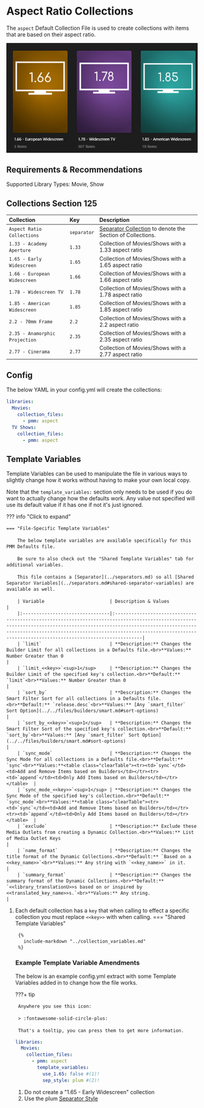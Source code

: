 # Aspect Ratio Collections

The `aspect` Default Collection File is used to create collections with items that are based on their aspect ratio.

![](../images/aspect.png)

## Requirements & Recommendations

Supported Library Types: Movie, Show

## Collections Section 125

| Collection                     | Key         | Description                                                                    |
|:-------------------------------|:------------|:-------------------------------------------------------------------------------|
| `Aspect Ratio  Collections`    | `separator` | [Separator Collection](../separators.md) to denote the Section of Collections. |
| `1.33 - Academy Aperture`      | `1.33`      | Collection of Movies/Shows with a 1.33 aspect ratio                            |
| `1.65 - Early Widescreen`      | `1.65`      | Collection of Movies/Shows with a 1.65 aspect ratio                            |
| `1.66 - European Widescreen`   | `1.66`      | Collection of Movies/Shows with a 1.66 aspect ratio                            |
| `1.78 - Widescreen TV`         | `1.78`      | Collection of Movies/Shows with a 1.78 aspect ratio                            |
| `1.85 - American Widescreen`   | `1.85`      | Collection of Movies/Shows with a 1.85 aspect ratio                            |
| `2.2 - 70mm Frame`             | `2.2`       | Collection of Movies/Shows with a 2.2 aspect ratio                             |
| `2.35 - Anamorphic Projection` | `2.35`      | Collection of Movies/Shows with a 2.35 aspect ratio                            |
| `2.77 - Cinerama`              | `2.77`      | Collection of Movies/Shows with a 2.77 aspect ratio                            |

## Config

The below YAML in your config.yml will create the collections:

```yaml
libraries:
  Movies:
    collection_files:
      - pmm: aspect
  TV Shows:
    collection_files:
      - pmm: aspect
```

## Template Variables

Template Variables can be used to manipulate the file in various ways to slightly change how it works without having to make your own local copy.

Note that the `template_variables:` section only needs to be used if you do want to actually change how the defaults work. Any value not specified will use its default value if it has one if not it's just ignored.

??? info "Click to expand"

    === "File-Specific Template Variables"

        The below template variables are available specifically for this PMM Defaults file.

        Be sure to also check out the "Shared Template Variables" tab for additional variables.

        This file contains a [Separator](../separators.md) so all [Shared Separator Variables](../separators.md#shared-separator-variables) are available as well.

        | Variable                        | Description & Values                                                                                                                                                                                                                                                                              |
        |:--------------------------------|:--------------------------------------------------------------------------------------------------------------------------------------------------------------------------------------------------------------------------------------------------------------------------------------------------|
        | `limit`                         | **Description:** Changes the Builder Limit for all collections in a Defaults file.<br>**Values:** Number Greater than 0                                                                                                                                                                           |
        | `limit_<<key>>`<sup>1</sup>     | **Description:** Changes the Builder Limit of the specified key's collection.<br>**Default:** `limit`<br>**Values:** Number Greater than 0                                                                                                                                                        |
        | `sort_by`                       | **Description:** Changes the Smart Filter Sort for all collections in a Defaults file.<br>**Default:** `release.desc`<br>**Values:** [Any `smart_filter` Sort Option](../../files/builders/smart.md#sort-options)                                                                                       |
        | `sort_by_<<key>>`<sup>1</sup>   | **Description:** Changes the Smart Filter Sort of the specified key's collection.<br>**Default:** `sort_by`<br>**Values:** [Any `smart_filter` Sort Option](../../files/builders/smart.md#sort-options)                                                                                                 |
        | `sync_mode`                     | **Description:** Changes the Sync Mode for all collections in a Defaults file.<br>**Default:** `sync`<br>**Values:**<table class="clearTable"><tr><td>`sync`</td><td>Add and Remove Items based on Builders</td></tr><tr><td>`append`</td><td>Only Add Items based on Builders</td></tr></table>  |
        | `sync_mode_<<key>>`<sup>1</sup> | **Description:** Changes the Sync Mode of the specified key's collection.<br>**Default:** `sync_mode`<br>**Values:**<table class="clearTable"><tr><td>`sync`</td><td>Add and Remove Items based on Builders</td></tr><tr><td>`append`</td><td>Only Add Items based on Builders</td></tr></table>  |
        | `exclude`                       | **Description:** Exclude these Media Outlets from creating a Dynamic Collection.<br>**Values:** List of Media Outlet Keys                                                                                                                                                                         |
        | `name_format`                   | **Description:** Changes the title format of the Dynamic Collections.<br>**Default:** `Based on a <<key_name>>`<br>**Values:** Any string with `<<key_name>>` in it.                                                                                                                              |
        | `summary_format`                | **Description:** Changes the summary format of the Dynamic Collections.<br>**Default:** `<<library_translationU>>s based on or inspired by <<translated_key_name>>s.`<br>**Values:** Any string.                                                                                                  |

1. Each default collection has a `key` that when calling to effect a specific collection you must replace `<<key>>` with when calling.
    === "Shared Template Variables"

        {%
          include-markdown "../collection_variables.md"
        %}

    ### Example Template Variable Amendments

    The below is an example config.yml extract with some Template Variables added in to change how the file works.

    ???+ tip

        Anywhere you see this icon:
      
        > :fontawesome-solid-circle-plus:
      
        That's a tooltip, you can press them to get more information.

    ```yaml
    libraries:
      Movies:
        collection_files:
          - pmm: aspect
            template_variables:
              use_1.65: false #(1)!
              sep_style: plum #(2)!
    ```

    1.  Do not create a "1.65 - Early Widescreen" collection
    2.  Use the plum [Separator Style](../separators.md#separator-styles)